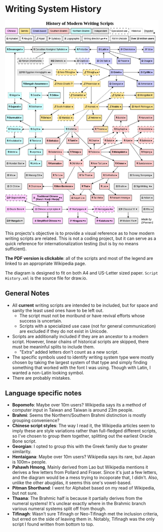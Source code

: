# Writing System History

![Writing System History](https://github.com/DPenner1/WritingSystemHistory/blob/main/Script%20History.png)

This projects's objective is to provide a visual reference as to how modern writing scripts are related. This is not a coding project, but it can serve as a quick reference for internationalization testing (but is by no means sufficient). 

**The PDF version is clickable**: all of the scripts and most of the legend are linked to an appropriate Wikipedia page.

The diagram is designed to fit on both A4 and US-Letter sized paper. `Script History.xml` is the source file for draw.io.

## General Notes

  - All **current** writing scripts are intended to be included, but for space and sanity the least used ones have to be left out.
    - The script must not be moribund or have revival efforts whose success is uncertain.
    - Scripts with a specialized use case (not for general communication) are excluded if they do not exist in Unicode.
  - Scripts are additionally included if they are an ancestor to a modern script. However, linear chains of historical scripts are skipped, there must be meaninful splits to include them.
    - "Extra" added letters don't count as a new script.
  - The specific symbols used to identify writing system type were mostly chosen by taking the largest system of that type and simply finding something that worked with the font I was using. Though with Latin, I wanted a non-Latin looking symbol.
  - There are probably mistakes.

## Language specific notes

  - **Bopomofo**: Maybe over 10m users? Wikipedia says its a method of computer input in Taiwan and Taiwan is around 23m people.
  - **Brahmi**: Seems the Northern/Southern Brahmi distinction is mostly grouping convenience?
  - **Chinese script styles**: The way I read it, the Wikipedia articles seem to imply these are style variations rather than full-fledged different scripts, so I've chosen to group them together, splitting out the earliest Oracle Bone script.
  - **Georgian**: I opted to group this with the Greek family due to greater similarity.
  - **Hentaigana**: Maybe over 10m users? Wikipedia says its rare, but Japan is 100m+ people.
  - **Pahawh Hmong**, Mainly derived from Lao but Wikipedia mentions it derives a few letters from Pollard and Fraser. Since it's just a few letters, and the diagram would be a mess trying to incoporate that, I didn't. Also, unlike the other abugidas, it seems this one's vowel-based.
  - **Pitman Shorthand**: I went for Alphabet based on my read of Wikipedia, but not sure.
  - **Thaana**: The Brahmic half is because it partially derives from the numeral systems! It's unclear exactly where in the Brahmic branch various numeral systems split off from though.
  - **Tifinagh**: Wasn't sure Tifinagh or Neo-Tifinagh met the inclusion criteria, but erred on the side of leaving them in. Notably, Tifinagh was the only script I found written from bottom to top.
